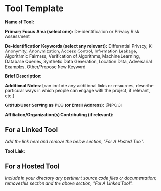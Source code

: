# Tool Template

**Name of Tool:**

**Primary Focus Area (select one):** De-identification or Privacy Risk Assessment

**De-identification Keywords (select any relevant):** Differential Privacy, K-Anonymity, Anonymization, Access Control, Information Leakage, Algorithmic Fairness, Verification of Algorithms, Machine Learning, Database Queries, Synthetic Data Generation, Location Data, Adversarial Examples, Other/Propose New Keyword

**Brief Description:**

**Additional Notes:** [can include any additional links or resources, describe particular ways in which people can engage with the project, if relevant, etc.]

**GitHub User Serving as POC (or Email Address):** @[POC]

**Affiliation/Organization(s) Contributing (if relevant):**

## For a Linked Tool
*Add the link here and remove the below section, "For A Hosted Tool".*

**Tool Link:**

## For a Hosted Tool

*Include in your directory any pertinent source code files or documentation; remove this section and the above section, "For A Linked Tool".*

